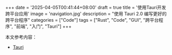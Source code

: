 +++
date = '2025-04-05T00:41:44+08:00'
draft = true
title = '使用Tauri开发跨平台应用'
image = 'navigation.jpg'
description = "使用 Tauri 2.0 编写更好的跨平台程序"
categories = ["Code"]
tags = ["Rust", "Code", "GUI", "跨平台程序", "前端", "入门", "Tauri"]
+++

本文参考内容：

- [Tauri]()
